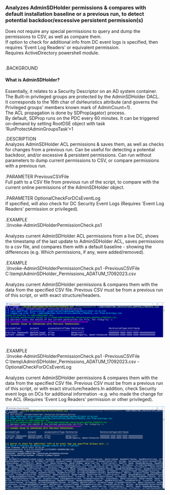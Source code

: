 ### Analyzes AdminSDHolder permissions &amp; compares with default installation baseline or a previous run, to detect potential backdoor/excessive persistent permission(s)
Does not require any special permissions to query and dump the permissions to CSV, as well as compare them.<br>If option to check for additional info from DC event logs is specified, then requires 'Event Log Readers' or equivalent permission.<br>Requires ActiveDirectory powershell module.<br><br>

.BACKGROUND
#### What is AdminSDHolder?
Essentially, it relates to a Security Descriptor on an AD system container. The Built-in privileged groups are protected by the AdminSDHolder DACL.<br>
It corresponds to the 16th char of dsHeuristics attribute (and governs the Privileged groups' members known mark of AdminCount=1).<br>
The ACL propagation is done by SDProp(agator) process.<br>
By default, SDProp runs on the PDC every 60 minutes. It can be triggered on-demand by setting RootDSE object with task ‘RunProtectAdminGroupsTask’=1<br>

.DESCRIPTION<br>
Analyzes AdminSDHolder ACL permissions & saves them, as well as checks for changes from a previous run. 
Can be useful for detecting a potential backdoor, and/or excessive & persistent permissions.
Can run without parameters to dump current permissions to CSV, or compare permissions with a previous run.
<br><br>
.PARAMETER PreviousCSVFile<br>
Full path to a CSV file from previous run of the script, to compare with the current online permissions of the AdminSDHolder object.
<br><br>
.PARAMETER OptionalCheckForDCsEventLog<br>
If specified, will also check for DC Security Event Logs (Requires 'Event Log Readers' permission or privileged).
<br><br>
.EXAMPLE<br>
.\Invoke-AdminSDHolderPermissionCheck.ps1<br><br>
Analyzes current AdminSDHolder ACL permissions from a live DC, shows the timestamp of the last update to AdminSDHolder ACL, saves permissions to a csv file, and compares them with a default baseline - showing the differences (e.g. Which permissions, if any, were added/removed).
<br><br>
.EXAMPLE<br>
.\Invoke-AdminSDHolderPermissionCheck.ps1 -PreviousCSVFile C:\temp\AdminSDHolder_Permissions_ADATUM_17092023.csv<br><br>
Analyzes current AdminSDHolder permissions & compares them with the data from the specified CSV file. Previous CSV must be from a previous run of this script, or with exact structure/headers.

![Sample run of the script](comparing_permissions_screenshot.png)

<br>
.EXAMPLE<br>
.\Invoke-AdminSDHolderPermissionCheck.ps1 -PreviousCSVFile C:\temp\AdminSDHolder_Permissions_ADATUM_17092023.csv -OptionalCheckForDCsEventLog<br><br>
Analyzes current AdminSDHolder permissions & compares them with the data from the specified CSV file. Previous CSV must be from a previous run of this script, or with exact structure/headers.In addition, check Security event logs on DCs for additional information -e.g. who made the change for the ACL (Requires 'Event Log Readers' permission or other privileged).

![Sample run of the script](checkDCLogs_screenshot.png)
